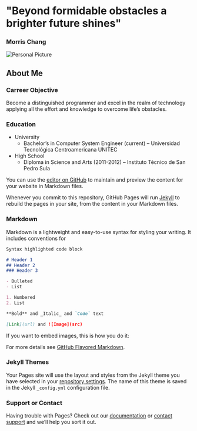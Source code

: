 # "Beyond formidable obstacles a brighter future shines"
### Morris Chang
![Personal Picture](./imgs/personal_pic.png)
## About Me

### Carreer Objective
Become a distinguished programmer and excel in the realm of technology applying all the effort and knowledge to overcome life’s obstacles.

### Education
* University
	* Bachelor’s in Computer System Engineer (current) – Universidad Tecnológica Centroamericana UNITEC
* High School
	* Diploma in Science and Arts (2011-2012) – Instituto Técnico de San Pedro Sula

You can use the [editor on GitHub](https://github.com/lisaula/About_Me/edit/master/index.md) to maintain and preview the content for your website in Markdown files.

Whenever you commit to this repository, GitHub Pages will run [Jekyll](https://jekyllrb.com/) to rebuild the pages in your site, from the content in your Markdown files.

### Markdown

Markdown is a lightweight and easy-to-use syntax for styling your writing. It includes conventions for

```markdown
Syntax highlighted code block

# Header 1
## Header 2
### Header 3

- Bulleted
- List

1. Numbered
2. List

**Bold** and _Italic_ and `Code` text

[Link](url) and ![Image](src)
```

If you want to embed images, this is how you do it:

For more details see [GitHub Flavored Markdown](https://guides.github.com/features/mastering-markdown/).

### Jekyll Themes

Your Pages site will use the layout and styles from the Jekyll theme you have selected in your [repository settings](https://github.com/lisaula/About_Me/settings). The name of this theme is saved in the Jekyll `_config.yml` configuration file.

### Support or Contact

Having trouble with Pages? Check out our [documentation](https://help.github.com/categories/github-pages-basics/) or [contact support](https://github.com/contact) and we’ll help you sort it out.
